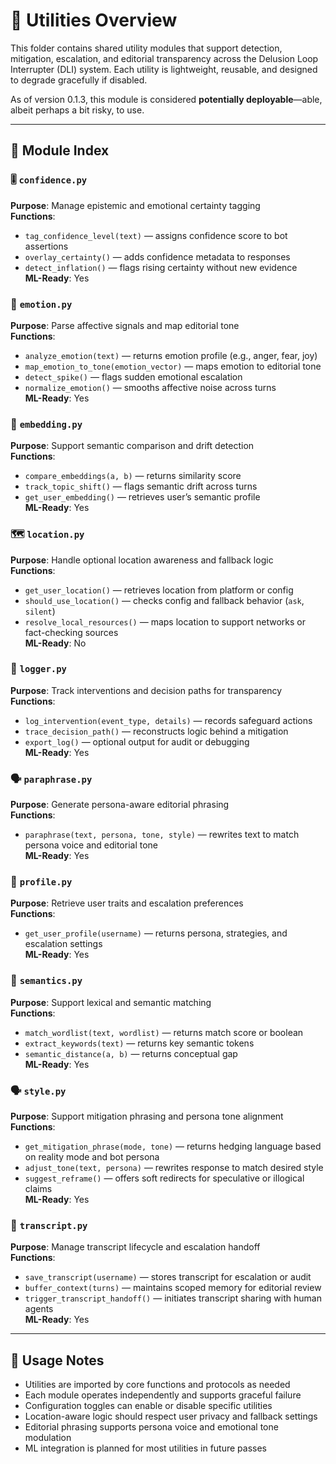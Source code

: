 <!-- Drafted collaboratively with Copilot and Bob Greenwade -->

# 🧰 Utilities Overview

This folder contains shared utility modules that support detection, mitigation, escalation, and editorial transparency across the Delusion Loop Interrupter (DLI) system. Each utility is lightweight, reusable, and designed to degrade gracefully if disabled.

As of version 0.1.3, this module is considered **potentially deployable**—able, albeit perhaps a bit risky, to use.

---

## 📁 Module Index

### 🎚️ `confidence.py`  
**Purpose**: Manage epistemic and emotional certainty tagging  
**Functions**:  
- `tag_confidence_level(text)` — assigns confidence score to bot assertions  
- `overlay_certainty()` — adds confidence metadata to responses  
- `detect_inflation()` — flags rising certainty without new evidence  
**ML-Ready**: Yes

### 💬 `emotion.py`  
**Purpose**: Parse affective signals and map editorial tone  
**Functions**:  
- `analyze_emotion(text)` — returns emotion profile (e.g., anger, fear, joy)  
- `map_emotion_to_tone(emotion_vector)` — maps emotion to editorial tone  
- `detect_spike()` — flags sudden emotional escalation  
- `normalize_emotion()` — smooths affective noise across turns  
**ML-Ready**: Yes

### 🧠 `embedding.py`  
**Purpose**: Support semantic comparison and drift detection  
**Functions**:  
- `compare_embeddings(a, b)` — returns similarity score  
- `track_topic_shift()` — flags semantic drift across turns  
- `get_user_embedding()` — retrieves user’s semantic profile  
**ML-Ready**: Yes

### 🗺️ `location.py`  
**Purpose**: Handle optional location awareness and fallback logic  
**Functions**:  
- `get_user_location()` — retrieves location from platform or config  
- `should_use_location()` — checks config and fallback behavior (`ask`, `silent`)  
- `resolve_local_resources()` — maps location to support networks or fact-checking sources  
**ML-Ready**: No

### 📜 `logger.py`  
**Purpose**: Track interventions and decision paths for transparency  
**Functions**:  
- `log_intervention(event_type, details)` — records safeguard actions  
- `trace_decision_path()` — reconstructs logic behind a mitigation  
- `export_log()` — optional output for audit or debugging  
**ML-Ready**: Yes

### 🗣️ `paraphrase.py`  
**Purpose**: Generate persona-aware editorial phrasing  
**Functions**:  
- `paraphrase(text, persona, tone, style)` — rewrites text to match persona voice and editorial tone  
**ML-Ready**: Yes

### 👤 `profile.py`  
**Purpose**: Retrieve user traits and escalation preferences  
**Functions**:  
- `get_user_profile(username)` — returns persona, strategies, and escalation settings  
**ML-Ready**: Yes

### 🧠 `semantics.py`  
**Purpose**: Support lexical and semantic matching  
**Functions**:  
- `match_wordlist(text, wordlist)` — returns match score or boolean  
- `extract_keywords(text)` — returns key semantic tokens  
- `semantic_distance(a, b)` — returns conceptual gap  
**ML-Ready**: Yes

### 🗣️ `style.py`  
**Purpose**: Support mitigation phrasing and persona tone alignment  
**Functions**:  
- `get_mitigation_phrase(mode, tone)` — returns hedging language based on reality mode and bot persona  
- `adjust_tone(text, persona)` — rewrites response to match desired style  
- `suggest_reframe()` — offers soft redirects for speculative or illogical claims  
**ML-Ready**: Yes

### 📝 `transcript.py`  
**Purpose**: Manage transcript lifecycle and escalation handoff  
**Functions**:  
- `save_transcript(username)` — stores transcript for escalation or audit  
- `buffer_context(turns)` — maintains scoped memory for editorial review  
- `trigger_transcript_handoff()` — initiates transcript sharing with human agents  
**ML-Ready**: Yes

---

## 🔧 Usage Notes

- Utilities are imported by core functions and protocols as needed  
- Each module operates independently and supports graceful failure  
- Configuration toggles can enable or disable specific utilities  
- Location-aware logic should respect user privacy and fallback settings  
- Editorial phrasing supports persona voice and emotional tone modulation  
- ML integration is planned for most utilities in future passes
